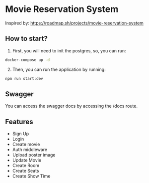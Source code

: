 # Movie Reservation System
Inspired by: https://roadmap.sh/projects/movie-reservation-system

## How to start?
1. First, you will need to init the postgres, so, you can run:
```sh
docker-compose up -d
```

2. Then, you can run the application by running:
```sh
npm run start:dev
```

## Swagger
You can access the swagger docs by accessing the /docs route.

## Features
- Sign Up
- Login
- Create movie
- Auth middleware
- Upload poster image
- Update Movie
- Create Room
- Create Seats
- Create Show Time
